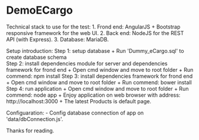 ﻿# DemoECargo
Technical stack to use for the test:
	1. Frond end: AngularJS + Bootstrap responsive framework for the web UI.
	2. Back end: NodeJS for the REST API (with Express).
	3. Database: MariaDB.

Setup introduction:
	Step 1: setup database
		+ Run 'Dummy_eCargo.sql' to create database schema		
	Step 2: install dependencies module for server and dependencies framework for frond end
		+ Open cmd window and move to root folder
		+ Run commend: npm install
	Step 3: install dependencies framework for frond end
		+ Open cmd window and move to root folder
		+ Run commend: bower install
	Step 4: run application
		+ Open cmd window and move to root folder
		+ Run commend: node app
		+ Enjoy application on web browser with address: http://localhost:3000
		+ The latest Products is default page.		

Configuaration:
	- Config database connection of app on 'data/dbConnection.js'.
		
Thanks for reading.


